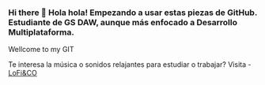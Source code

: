 ### Hi there 👋 Hola hola! Empezando a usar estas piezas de GitHub. Estudiante de GS DAW, aunque más enfocado a Desarrollo Multiplataforma. 

Wellcome to my GIT

Te interesa la música o sonidos relajantes para estudiar o trabajar? 
Visita - [LoFi&CO](https://rrubenn.github.io/LM_T5_RubenR-2/index.html)

<!--
**RRubenn/RRubenn** is a ✨ _special_ ✨ repository because its `README.md` (this file) appears on your GitHub profile.

Here are some ideas to get you started:

Usa markdown para crear links o cosas del estilo
-->
